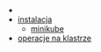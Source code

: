 
-
- [instalacja](./docs/installation.md)
    - [minikube](./docs/minikube.md)
- [operacje na klastrze](./docs/operations.md)